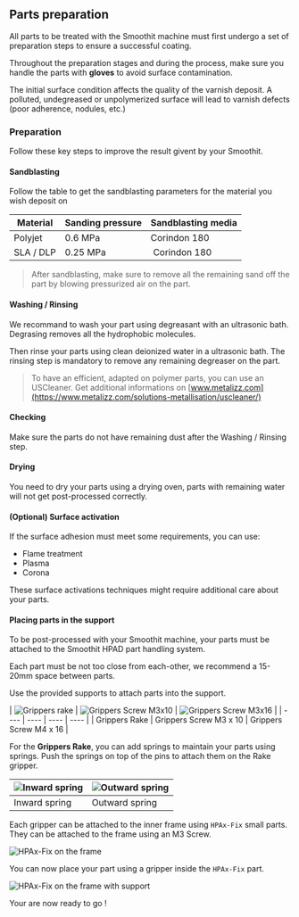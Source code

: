 ## Parts preparation

All parts to be treated with the Smoothit machine must first undergo a set of preparation steps to ensure a successful coating.

Throughout the preparation stages and during the process, make sure you handle the parts with **gloves** to avoid surface contamination.

The initial surface condition affects the quality of the varnish deposit. A polluted, undegreased or unpolymerized surface will lead to varnish defects (poor adherence, nodules, etc.)

### Preparation

Follow these key steps to improve the result givent by your Smoothit.

#### Sandblasting

Follow the table to get the sandblasting parameters for the material you wish deposit on

| Material | Sanding pressure | Sandblasting media |
| ------ | ------ | ----- |
| Polyjet | 0.6 MPa | Corindon 180 |
| SLA / DLP | 0.25 MPa | Corindon 180 |

> After sandblasting, make sure to remove all the remaining sand off the part by blowing pressurized air on the part.

#### Washing / Rinsing

We recommand to wash your part using degreasant with an ultrasonic bath. Degrasing removes all the hydrophobic molecules.

Then rinse your parts using clean deionized water in a ultrasonic bath. The rinsing step is mandatory to remove any remaining degreaser on the part.

> To have an efficient, adapted on polymer parts, you can use an USCleaner. Get additional informations on [www.metalizz.com](https://www.metalizz.com/solutions-metallisation/uscleaner/)

#### Checking

Make sure the parts do not have remaining dust after the Washing / Rinsing step.

#### Drying

You need to dry your parts using a drying oven, parts with remaining water will not get post-processed correctly.

#### (Optional) Surface activation

If the surface adhesion must meet some requirements, you can use:

- Flame treatment
- Plasma
- Corona

These surface activations techniques might require additional care about your parts.

#### Placing parts in the support

To be post-processed with your Smoothit machine, your parts must be attached to the Smoothit HPAD part handling system.

Each part must be not too close from each-other, we recommend a 15-20mm space between parts.

Use the provided supports to attach parts into the support.

| ![Grippers rake](grippers_rake.png) | ![Grippers Screw M3x10](grippers_screw_m3x10.png) | ![Grippers Screw M3x16](grippers_screw_m3x16.png) |
| ---- | ---- | ---- | ---- |
| Grippers Rake | Grippers Screw M3 x 10 | Grippers Screw M4 x 16 |

For the **Grippers Rake**, you can add springs to maintain your parts using springs. Push the springs on top of the pins to attach them on the Rake gripper.

| ![Inward spring](grippers_rake_spring_inward.png)| ![Outward spring](grippers_rake_spring_outward.png) |
| --- | --- |
| Inward spring | Outward spring |

Each gripper can be attached to the inner frame using `HPAx-Fix` small parts. They can be attached to the frame using an M3 Screw.

![HPAx-Fix on the frame](hpax_fix.png)

You can now place your part using a gripper inside the `HPAx-Fix` part.

![HPAx-Fix on the frame with support](hpax_fix_with_rake.png)

Your are now ready to go !
